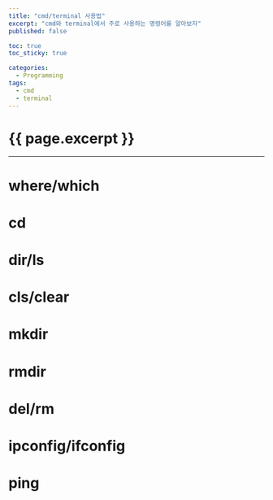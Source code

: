 ```yaml
---
title: "cmd/terminal 사용법"
excerpt: "cmd와 terminal에서 주로 사용하는 명령어를 알아보자"
published: false

toc: true
toc_sticky: true

categories:
  - Programming
tags:
  - cmd
  - terminal
---
```

# {{ page.excerpt }}
---
# where/which
# cd
# dir/ls
# cls/clear
# mkdir
# rmdir
# del/rm
# ipconfig/ifconfig
# ping
